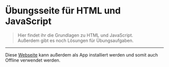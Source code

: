 # Übungsseite für HTML und JavaScript

> Hier findet ihr die Grundlagen zu HTML und JavaScript.<br>
> Außerdem gibt es noch Lösungen für Übungsaufgaben.

---

Diese [Webseite](https://daborsten.github.io/informatik/) kann außerdem als App installiert werden und somit auch Offline verwendet werden.
